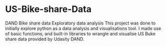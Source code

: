 # US-Bike-share-Data
DAND Bike share data Exploratory data analysis
This project was done to initially explore python as a data analysis and visualisations tool.
I made use of basic functions, and built-in libraries to wrangle and visualise US Buke share data provided by Udasity DAND. 
